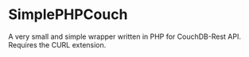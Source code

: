 # SimplePHPCouch

A very small and simple wrapper written in PHP for CouchDB-Rest API. Requires the CURL extension.